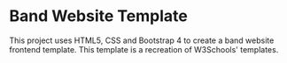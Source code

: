 # Band Website Template
This project uses HTML5, CSS and Bootstrap 4 to create a band website frontend template. This template is a recreation of W3Schools' templates.
